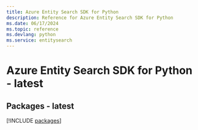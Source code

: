 ```yaml
---
title: Azure Entity Search SDK for Python
description: Reference for Azure Entity Search SDK for Python
ms.date: 06/17/2024
ms.topic: reference
ms.devlang: python
ms.service: entitysearch
---
```

# Azure Entity Search SDK for Python - latest
## Packages - latest
[!INCLUDE [packages](entity-search-index.md)]